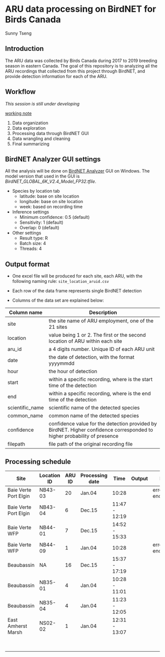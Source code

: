 ARU data processing on BirdNET for Birds Canada
================
Sunny Tseng

## Introduction

The ARU data was collected by Birds Canada during 2017 to 2019 breeding
season in eastern Canada. The goal of this repository is to analyzing
all the ARU recordings that collected from this project through BirdNET,
and provide detection information for each of the ARU.

## Workflow

*This session is still under developing*

[working note](./docs/working-notes.md)

1.  Data organization
2.  Data exploration
3.  Processing data through BirdNET GUI
4.  Data wrangling and cleaning
5.  Final summarizing

## BirdNET Analyzer GUI settings

All the analysis will be done on [BirdNET
Analyzer](https://github.com/kahst/BirdNET-Analyzer) GUI on Windows. The
model version that used in the GUI is
*BirdNET_GLOBAL_6K_V2.4_Model_FP32.tfile*.

- Species by location tab
  - latitude: base on site location
  - longitude: base on site location
  - week: based on recording time
- Inference settings
  - Minimum confidence: 0.5 (default)
  - Sensitivity: 1 (default)
  - Overlap: 0 (default)
- Other settings
  - Result type: R
  - Batch size: 4
  - Threads: 4

## Output format

- One excel file will be produced for each site, each ARU, with the
  following naming rule: `site_location_aruid.csv`

- Each row of the data frame represents single BirdNET detection

- Columns of the data set are explained below:

| Column name     | Description                                                                                                              |
|-----------------|--------------------------------------------------------------------------------------------------------------------------|
| site            | the site name of ARU employment, one of the 21 sites                                                                     |
| location        | value being 1 or 2. The first or the second location of ARU within each site                                             |
| aru_id          | a 4 digits number. Unique ID of each ARU unit                                                                            |
| date            | the date of detection, with the format yyyymmdd                                                                          |
| hour            | the hour of detection                                                                                                    |
| start           | within a specific recording, where is the start time of the detection                                                    |
| end             | within a specific recording, where is the end time of the detection                                                      |
| scientific_name | scientific name of the detected species                                                                                  |
| common_name     | common name of the detected species                                                                                      |
| confidence      | confidence value for the detection provided by BirdNET. Higher confidence corresponded to higher probability of presence |
| filepath        | file path of the original recording file                                                                                 |

## Processing schedule

| Site                  | Location ID | ARU ID | Processing date | Time          | Output | Note                    |
|-----------------------|-------------|--------|-----------------|---------------|--------|-------------------------|
| Baie Verte Port Elgin | NB43-03     | 20     | Jan.04          | 10:28         |        | error - file encryption |
| Baie Verte Port Elgin | NB43-04     | 6      | Dec.15          | 11:47 - 12:19 |        |                         |
| Baie Verte WFP        | NB44-01     | 7      | Dec.15          | 14:52 - 15:33 |        |                         |
| Baie Verte WFP        | NB44-09     | 1      | Jan.04          | 10:28         |        | error - file encryption |
| Beaubassin            | NA          | 16     | Dec.15          | 15:37 - 17:19 |        |                         |
| Beaubassin            | NB35-01     | 4      | Jan.04          | 10:28 - 11:01 |        |                         |
| Beaubassin            | NB35-04     | 4      | Jan.04          | 11:23 - 12:05 |        |                         |
| East Amherst Marsh    | NS02-02     | 1      | Jan.04          | 12:31 - 13:07 |        |                         |
|                       |             |        |                 |               |        |                         |
|                       |             |        |                 |               |        |                         |
|                       |             |        |                 |               |        |                         |
|                       |             |        |                 |               |        |                         |
|                       |             |        |                 |               |        |                         |
|                       |             |        |                 |               |        |                         |
|                       |             |        |                 |               |        |                         |
|                       |             |        |                 |               |        |                         |
